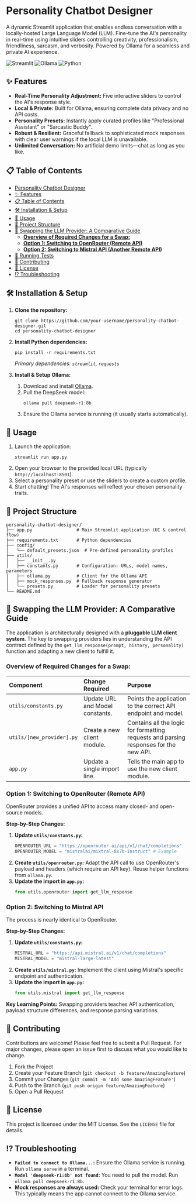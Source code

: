 # Personality Chatbot Designer

A dynamic Streamlit application that enables endless conversation with a locally-hosted Large Language Model (LLM). Fine-tune the AI's personality in real-time using intuitive sliders controlling creativity, professionalism, friendliness, sarcasm, and verbosity. Powered by Ollama for a seamless and private AI experience.

![Streamlit](https://img.shields.io/badge/UI-Streamlit-FF4B4B?style=for-the-badge&logo=streamlit)
![Ollama](https://img.shields.io/badge/LLM-Ollama-6D3FFF?style=for-the-badge)
![Python](https://img.shields.io/badge/Python-3.9%2B-3776AB?style=for-the-badge&logo=python)

## ✨ Features

-   **Real-Time Personality Adjustment:** Five interactive sliders to control the AI's response style.
-   **Local & Private:** Built for Ollama, ensuring complete data privacy and no API costs.
-   **Personality Presets:** Instantly apply curated profiles like "Professional Assistant" or "Sarcastic Buddy".
-   **Robust & Resilient:** Graceful fallback to sophisticated mock responses with clear user warnings if the local LLM is unavailable.
-   **Unlimited Conversation:** No artificial demo limits—chat as long as you like.

## 📋 Table of Contents

-   [Personality Chatbot Designer](#personality-chatbot-designer)
  - [✨ Features](#-features)
  - [📋 Table of Contents](#-table-of-contents)
  - [🛠️ Installation \& Setup](#️-installation--setup)
  - [🚀 Usage](#-usage)
  - [📁 Project Structure](#-project-structure)
  - [🔌 Swapping the LLM Provider: A Comparative Guide](#-swapping-the-llm-provider-a-comparative-guide)
    - [**Overview of Required Changes for a Swap:**](#overview-of-required-changes-for-a-swap)
    - [**Option 1: Switching to OpenRouter (Remote API)**](#option-1-switching-to-openrouter-remote-api)
    - [**Option 2: Switching to Mistral API (Another Remote API)**](#option-2-switching-to-mistral-api-another-remote-api)
  - [🧪 Running Tests](#-running-tests)
  - [🤝 Contributing](#-contributing)
  - [📜 License](#-license)
  - [⁉️ Troubleshooting](#️-troubleshooting)

## 🛠️ Installation & Setup

1.  **Clone the repository:**
    ```
    git clone https://github.com/your-username/personality-chatbot-designer.git
    cd personality-chatbot-designer
    ```

2.  **Install Python dependencies:**
    ```
    pip install -r requirements.txt
    ```
    *Primary dependencies: `streamlit`, `requests`*

3.  **Install & Setup Ollama:**
    1.  Download and install [Ollama](https://ollama.ai/).
    2.  Pull the DeepSeek model:
        ```
        ollama pull deepseek-r1:8b
        ```
    3.  Ensure the Ollama service is running (it usually starts automatically).

## 🚀 Usage

1.  Launch the application:
    ```
    streamlit run app.py
    ```
2.  Open your browser to the provided local URL (typically `http://localhost:8501`).
3.  Select a personality preset or use the sliders to create a custom profile.
4.  Start chatting! The AI's responses will reflect your chosen personality traits.

## 📁 Project Structure

```
personality-chatbot-designer/
├── app.py                 # Main Streamlit application (UI & control flow)
├── requirements.txt       # Python dependencies
├── config/
│   └── default_presets.json  # Pre-defined personality profiles
├── utils/
│   ├── __init__.py
│   ├── constants.py       # Configuration: URLs, model names, parameters
│   ├── ollama.py          # Client for the Ollama API
│   ├── mock_responses.py  # Fallback response generator
│   └── presets.py         # Loader for personality presets
└── README.md
```

## 🔌 Swapping the LLM Provider: A Comparative Guide

The application is architecturally designed with a **pluggable LLM client system**. The key to swapping providers lies in understanding the API contract defined by the `get_llm_response(prompt, history, personality)` function and adapting a new client to fulfill it.

### **Overview of Required Changes for a Swap:**

| Component | Change Required | Purpose |
| :--- | :--- | :--- |
| `utils/constants.py` | Update URL and Model constants. | Points the application to the correct API endpoint and model. |
| `utils/[new_provider].py` | Create a new client module. | Contains all the logic for formatting requests and parsing responses for the new API. |
| `app.py` | Update a single import line. | Tells the main app to use the new client module. |

### **Option 1: Switching to OpenRouter (Remote API)**

OpenRouter provides a unified API to access many closed- and open-source models.

**Step-by-Step Changes:**

1.  **Update `utils/constants.py`:**
    ```python
    OPENROUTER_URL = "https://openrouter.ai/api/v1/chat/completions"
    OPENROUTER_MODEL = "mistralai/mixtral-8x7b-instruct" # Example
    ```
2.  **Create `utils/openrouter.py`:** Adapt the API call to use OpenRouter's payload and headers (which require an API key). Reuse helper functions from `ollama.py`.
3.  **Update the import in `app.py`:**
    ```python
    from utils.openrouter import get_llm_response
    ```

### **Option 2: Switching to Mistral API**

The process is nearly identical to OpenRouter.

**Step-by-Step Changes:**

1.  **Update `utils/constants.py`:**
    ```python
    MISTRAL_URL = "https://api.mistral.ai/v1/chat/completions"
    MISTRAL_MODEL = "mistral-large-latest"
    ```
2.  **Create `utils/mistral.py`:** Implement the client using Mistral's specific endpoint and authentication.
3.  **Update the import in `app.py`:**
    ```python
    from utils.mistral import get_llm_response
    ```

**Key Learning Points:** Swapping providers teaches API authentication, payload structure differences, and response parsing variations.


## 🤝 Contributing

Contributions are welcome! Please feel free to submit a Pull Request. For major changes, please open an issue first to discuss what you would like to change.

1.  Fork the Project
2.  Create your Feature Branch (`git checkout -b feature/AmazingFeature`)
3.  Commit your Changes (`git commit -m 'Add some AmazingFeature'`)
4.  Push to the Branch (`git push origin feature/AmazingFeature`)
5.  Open a Pull Request

## 📜 License

This project is licensed under the MIT License. See the `LICENSE` file for details.

## ⁉️ Troubleshooting

*   **`Failed to connect to Ollama...`:** Ensure the Ollama service is running. Run `ollama serve` in a terminal.
*   **`Model 'deepseek-r1:8b' not found`:** You need to pull the model. Run `ollama pull deepseek-r1:8b`.
*   **Mock responses are always used:** Check your terminal for error logs. This typically means the app cannot connect to the Ollama service.
